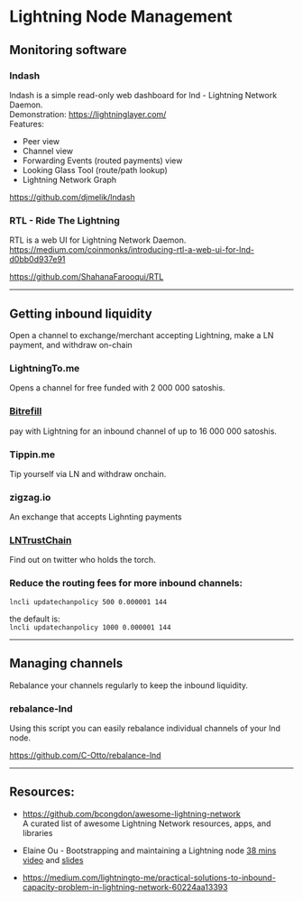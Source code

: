 # Lightning Node Management

## Monitoring software

### lndash

lndash is a simple read-only web dashboard for lnd - Lightning Network Daemon.  
Demonstration: https://lightninglayer.com/  
Features:

* Peer view
* Channel view
* Forwarding Events (routed payments) view
* Looking Glass Tool (route/path lookup)
* Lightning Network Graph

https://github.com/djmelik/lndash

### RTL - Ride The Lightning

RTL is a web UI for Lightning Network Daemon.  
https://medium.com/coinmonks/introducing-rtl-a-web-ui-for-lnd-d0bb0d937e91

https://github.com/ShahanaFarooqui/RTL

---
## Getting inbound liquidity

Open a channel to exchange/merchant accepting Lightning, make a LN payment, and withdraw on-chain

### LightningTo.me
Opens a channel for free funded with 2 000 000 satoshis.

### [Bitrefill](https://www.bitrefill.com/buy/lightning-channel/lightning/?hl=en)
pay with Lightning for an inbound channel of up to 16 000 000 satoshis.

### Tippin.me
Tip yourself via LN and withdraw onchain.

### zigzag.io
An exchange that accepts Lighnting payments

### [LNTrustChain](https://www.youtube.com/watch?v=89TSOayiqtA&feature=youtu.be)
Find out on twitter who holds the torch.

### Reduce the routing fees for more inbound channels:

```lncli updatechanpolicy 500 0.000001 144```

the default is:  
 ```lncli updatechanpolicy 1000 0.000001 144```

---
## Managing channels

Rebalance your channels regularly to keep the inbound liquidity.

### rebalance-lnd

Using this script you can easily rebalance individual channels of your lnd node.

https://github.com/C-Otto/rebalance-lnd


---
## Resources:
* https://github.com/bcongdon/awesome-lightning-network  
A curated list of awesome Lightning Network resources, apps, and libraries

* Elaine Ou - Bootstrapping and maintaining a Lightning node [38 mins video](https://www.youtube.com/watch?v=qX4Z3JY1094)
and [slides](https://lightningresidency.com/assets/presentations/Ou_Bootstrapping_and_Maintaining_a_Lightning_Node.pdf)

* https://medium.com/lightningto-me/practical-solutions-to-inbound-capacity-problem-in-lightning-network-60224aa13393